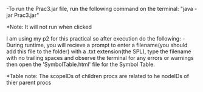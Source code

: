 -To run the Prac3.jar file, run the following command on the terminal:
"java -jar Prac3.jar" 

*Note: It will not run when clicked

I am using my p2 for this practical so after execution do the following:
-During runtime, you will recieve a prompt to enter a filename(you should add this file to the folder) with a .txt extension(the SPL), type the filename with no trailing spaces and observe the terminal for any errors or warnings then open the 'SymbolTable.html' file for the Symbol Table.

*Table note: The scopeIDs of children procs are related to he nodeIDs of thier parent procs